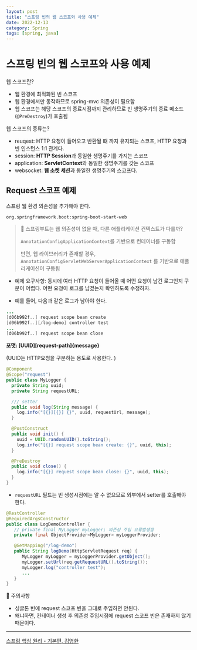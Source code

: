 ```yaml
---
layout: post
title: "스프링 빈의 웹 스코프와 사용 예제"
date: 2022-12-13
category: Spring
tags: [spring, java]
---
```


# 스프링 빈의 웹 스코프와 사용 예제

웹 스코프란?

- 웹 환경에 최적화된 빈 스코프
- 웹 환경에서만 동작하므로 spring-mvc 의존성이 필요함
- 웹 스코프는 해당 스코프의 종료시점까지 관리하므로 빈 생명주기의 종료 메소드(`@PreDestroy`)가 호출됨

웹 스코프의 종류는?

- reuqest: HTTP 요청이 들어오고 반환될 떄 까지 유지되는 스코프, HTTP 요청과 빈 인스턴스 1:1 관계다.
- session: **HTTP Session**과 동일한 생명주기를 가지는 스코프
- application: **ServletContext**와 동일한 생명주기를 갖는 스코프
- websocket: **웹 소켓 세션**과 동일한 생명주기의 스코프다.

## Request 스코프 예제

스프링 웹 환경 의존성을 추가해야 한다.

`org.springframework.boot:spring-boot-start-web`

> 🤔 스프링부트는 웹 의존성이 없을 때, 다른 애플리케이션 컨텍스트가 다를까?
> 
> `AnnotationConfigApplicationContext`를 기반으로 컨테이너를 구동함
>  
> 반면, 웹 라이브러리가 존재할 경우, `AnnotationConfigServletWebServerApplicationContext` 를 기반으로 애플리케이션이 구동됨


- 예제 요구사항: 동시에 여러 HTTP 요청이 들어올 때 어떤 요청이 남긴 로그인지 구분이 어렵다. 어떤 요청이 로그를 남겼는지 확인하도록 수정하자.

- 예를 들어, 다음과 같은 로그가 남아야 한다.

```java
...
[d06b992f..] request scope bean create
[d06b992f..][/log-demo] controller test
...
[d06b992f..] request scope bean close
```

**포맷: [UUID][request-path]{message}**

(UUID는 HTTP요청을 구분하는 용도로 사용한다. )

```java
@Component
@Scope("request")
public class MyLogger {
  private String uuid;
  private String requestURL;

  /// setter
  public void log(String message) {
    log.info("[{}][{}] {}", uuid, requestUrl, message);
  }

  @PostConstruct
  public void init() {
    uuid = UUID.randomUUID().toString();
    log.info("[{}] request scope bean create: {}", uuid, this);
  }

  @PreDestroy
  public void close() {
    log.info("[{}] request scope bean close: {}", uuid, this);
  }
}

```

- `requestURL` 필드는 빈 생성시점에는 알 수 없으므로 외부에서 setter를 호출해야 한다.

```java
@RestController
@RequiredArgsConstructor
public class LogDemoController {
   // private final MyLogger myLogger; 의존성 주입 오류발생함
   private final ObjectProvider<MyLogger> myLoggerProvider;

   @GetMapping("/log-demo")
   public String logDemo(HttpServletRequest req) {
      MyLogger myLogger = myLoggerProvider.getObject();
      myLogger.setUrl(req.getRequestURL().toString());
      myLogger.log("controller test");
      ...
   }
}
```

🚨 주의사항

- 싱글톤 빈에 request 스코프 빈을 그대로 주입하면 안된다.
- 왜냐하면, 컨테이너 생성 후 의존성 주입시점에 request 스코프 빈은 존재하지 않기 때문이다.

---

[스프링 핵심 원리 - 기본편, 김영한](https://www.inflearn.com/course/%EC%8A%A4%ED%94%84%EB%A7%81-%ED%95%B5%EC%8B%AC-%EC%9B%90%EB%A6%AC-%EA%B8%B0%EB%B3%B8%ED%8E%B8#curriculum)
